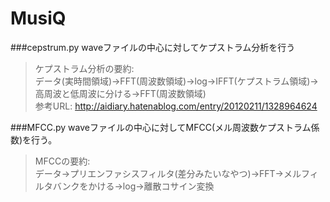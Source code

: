 # MusiQ
###cepstrum.py
waveファイルの中心に対してケプストラム分析を行う<br>
>ケプストラム分析の要約:<br>
>データ(実時間領域)→FFT(周波数領域)→log→IFFT(ケプストラム領域)→高周波と低周波に分ける→FFT(周波数領域)<br>
>参考URL:  http://aidiary.hatenablog.com/entry/20120211/1328964624

###MFCC.py
waveファイルの中心に対してMFCC(メル周波数ケプストラム係数)を行う。
>MFCCの要約:<br>
>データ→プリエンファシスフィルタ(差分みたいなやつ)→FFT→メルフィルタバンクをかける→log→離散コサイン変換<br>

